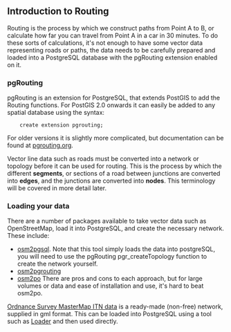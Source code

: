 ## Introduction to Routing

Routing is the process by which we construct paths from Point A to B, or calculate how far you can travel from Point A in a car in 30 minutes. To do these sorts of calculations, it's not enough to have some vector data representing roads or paths, the data needs to be carefully prepared and loaded into a PostgreSQL database with the pgRouting extension enabled on it.

### pgRouting

pgRouting is an extension for PostgreSQL, that extends PostGIS to add the Routing functions. For PostGIS 2.0 onwards it can easily be added to any spatial database using the syntax:

        create extension pgrouting;

For older versions it is slightly more complicated, but documentation can be found at [pgrouting.org](http://pgrouting.org/).

Vector line data such as roads must be converted into a network or topology before it can be used for routing. This is the process by which the different **segments**, or sections of a road between junctions are converted into **edges**, and the junctions are converted into **nodes**. This terminology will be covered in more detail later.

### Loading your data

There are a number of packages available to take vector data such as OpenStreetMap, load it into PostgreSQL, and create the necessary network. These include:

 * [osm2pgsql](https://github.com/openstreetmap/osm2pgsql). Note that this tool simply loads the data into postgreSQL, you will need to use the pgRouting pgr_createTopology function to create the network yourself.
 * [osm2pgrouting](https://github.com/pgRouting/osm2pgrouting)
 * [osm2po](http://osm2po.de/)
There are pros and cons to each approach, but for large volumes or data and ease of installation and use, it's hard to beat osm2po.

[Ordnance Survey MasterMap ITN data](http://www.ordnancesurvey.co.uk/business-and-government/products/itn-layer.html) is a ready-made (non-free) network, supplied in gml format. This can be loaded into PostgreSQL using a tool such as [Loader](https://github.com/AstunTechnology/Loader) and then used directly.








